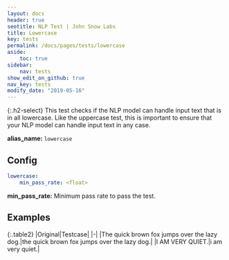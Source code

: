 ```yaml
---
layout: docs
header: true
seotitle: NLP Test | John Snow Labs
title: Lowercase
key: tests
permalink: /docs/pages/tests/lowercase
aside:
    toc: true
sidebar:
    nav: tests
show_edit_on_github: true
nav_key: tests
modify_date: "2019-05-16"
---
```


<div class="main-docs" markdown="1"><div class="h3-box" markdown="1">

{:.h2-select}
This test checks if the NLP model can handle input text that is in all lowercase. Like the uppercase test, this is important to ensure that your NLP model can handle input text in any case.

**alias_name:** `lowercase`

</div><div class="h3-box" markdown="1">

## Config
```yaml
lowercase:
    min_pass_rate: <float>
```
**min_pass_rate:** Minimum pass rate to pass the test.

## Examples

{:.table2}
|Original|Testcase|
|-|
|The quick brown fox jumps over the lazy dog.|the quick brown fox jumps over the lazy dog.|
|I AM VERY QUIET.|i am very quiet.|


</div></div>